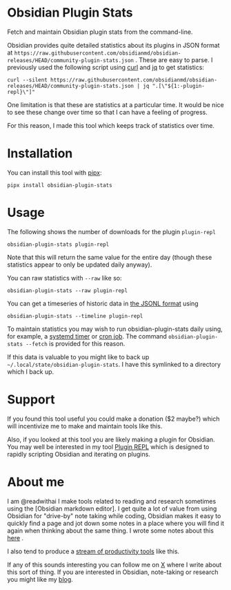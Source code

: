 # Obsidian Plugin Stats
Fetch and maintain Obsidian plugin stats from the command-line.

Obsidian provides quite detailed statistics about its plugins in JSON format at `https://raw.githubusercontent.com/obsidianmd/obsidian-releases/HEAD/community-plugin-stats.json` . These are easy to parse. I previously used the following script using [curl](https://www.man7.org/linux/man-pages/man1/curl.1.html) and [jq](https://github.com/jqlang/jq) to get statistics:
```
curl --silent https://raw.githubusercontent.com/obsidianmd/obsidian-releases/HEAD/community-plugin-stats.json | jq ".[\"${1:-plugin-repl}\"]"
```

One limitation is that these are statistics at a particular time. It would be nice to see these change over time so that I can have a feeling of progress.

For this reason, I made this tool which keeps track of statistics over time.

# Installation
You can install this tool with [pipx](https://github.com/pypa/pipx):

```
pipx install obsidian-plugin-stats
```


# Usage
The following shows the number of downloads for the plugin `plugin-repl`

```
obsidian-plugin-stats plugin-repl
```

Note that this will return the same value for the entire day (though these statistics appear to only be updated daily anyway).

You can raw statistics with `--raw` like so:

```
obsidian-plugin-stats --raw plugin-repl
```

You can get a timeseries of historic data in [the JSONL format](https://www.atatus.com/glossary/jsonl/) using
```
obsidian-plugin-stats --timeline plugin-repl
```

To maintain statistics you may wish to run obsidian-plugin-stats daily using, for example, a [systemd timer](https://www.freedesktop.org/software/systemd/man/latest/systemd.timer.html) or [cron job](https://kubernetes.io/docs/concepts/workloads/controllers/cron-jobs/). The command `obsidian-plugin-stats --fetch` is provided for this reason.

If this data is valuable to you might like to back up `~/.local/state/obsidian-plugin-stats`. I have this symlinked to a directory which I back up.

# Support
If you found this tool useful you could make a donation ($2 maybe?) which will incentivize me to make and maintain tools like this.

Also, if you looked at this tool you are likely making a plugin for Obsidian. You may well be interested in my tool [Plugin REPL](https://readwithai.substack.com/p/obsidian-plugin-repl) which is designed to rapidly scripting Obsidian and iterating on plugins.

# About me
I am @readwithai I make tools related to reading and research sometimes using the [Obsidian markdown editor]. I get quite a lot of value from using Obsidian for "drive-by" note taking while coding, Obsidian makes it easy to quickly find a page and jot down some notes in a place where you will find it again when thinking about the same thing. I wrote some notes about this [here](https://readwithai.substack.com/p/drive-by-note-taking-in-obsidian) .

I also tend to produce a [stream of productivity tools](https://readwithai.substack.com/p/my-productivity-tools) like this.

If any of this sounds interesting you can follow me on [X](https://x.com/readwithai) where I write about this sort of thing.  If you are interested in Obsidian, note-taking or research you might like my [blog](https://readwithai.substack.com/).
